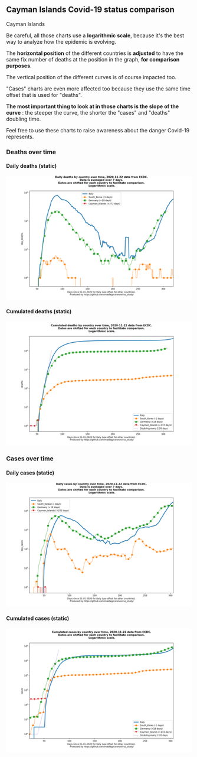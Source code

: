## Cayman Islands Covid-19 status comparison 

Cayman Islands



Be careful, all those charts use a **logarithmic scale**, because it's the best way to analyze how the epidemic is evolving.
 
The **horizontal position** of the different countries is **adjusted** to have the same fix number of deaths at the position in the graph, **for comparison purposes**.

The vertical position of the different curves is of course impacted too.

"Cases" charts are even more affected too because they use the same time offset that is used for "deaths".

**The most important thing to look at in those charts is the slope of the curve** : the steeper the curve, the shorter the "cases" and "deaths" doubling time.

Feel free to use these charts to raise awareness about the danger Covid-19 represents. 


 
### Deaths over time
 
#### Daily deaths (static)
![Cayman Islands covid-19 daily deaths static chart](https://raw.githubusercontent.com/madlag/coronavirus_study/master/notebooks/graphs/2020-11-22/countries/Cayman_Islands/2020-11-22_Cayman_Islands_day_deaths.png "Cayman Islands covid-19 day_deaths static chart")   
 
#### Cumulated deaths (static)
![Cayman Islands covid-19 cumulated deaths static chart](https://raw.githubusercontent.com/madlag/coronavirus_study/master/notebooks/graphs/2020-11-22/countries/Cayman_Islands/2020-11-22_Cayman_Islands_deaths.png "Cayman Islands covid-19 deaths static chart")   

 
### Cases over time
 
#### Daily cases (static)
![Cayman Islands covid-19 daily cases static chart](https://raw.githubusercontent.com/madlag/coronavirus_study/master/notebooks/graphs/2020-11-22/countries/Cayman_Islands/2020-11-22_Cayman_Islands_day_cases.png "Cayman Islands covid-19 day_cases static chart")   
 
#### Cumulated cases (static)
![Cayman Islands covid-19 cumulated cases static chart](https://raw.githubusercontent.com/madlag/coronavirus_study/master/notebooks/graphs/2020-11-22/countries/Cayman_Islands/2020-11-22_Cayman_Islands_cases.png "Cayman Islands covid-19 cases static chart")   

